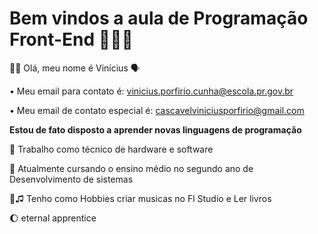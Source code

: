 # Bem vindos a aula de Programação Front-End 👩🏽‍💻
👋🏽 Olá, meu nome é Vinícius 🗣

 • Meu email para contato é: vinicius.porfirio.cunha@escola.pr.gov.br
 
 • Meu email de contato especial é: cascavelviniciusporfirio@gmail.com

**Estou de fato disposto a aprender novas linguagens de programação**

👔 Trabalho como técnico de hardware e software 

📓 Atualmente cursando o ensino médio no segundo ano de Desenvolvimento de sistemas

🎸♫ Tenho como Hobbies criar musicas no Fl Studio e Ler livros 

🌔 eternal apprentice
